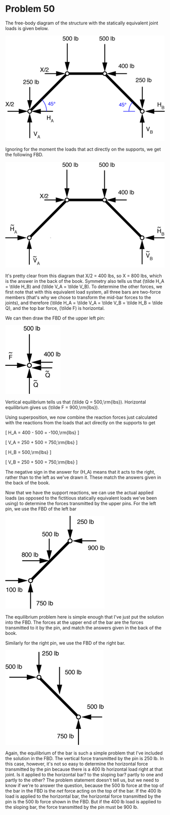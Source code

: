 # Problem 50 #

The free-body diagram of the structure with the statically equivalent joint loads is given below.

<img src="images/050a.png" />

Ignoring for the moment the loads that act directly on the supports, we get the following FBD.

<img src="images/050b.png" />

It's pretty clear from this diagram that X/2 = 400 lbs, so X = 800 lbs, which is the answer in the back of the book. Symmetry also tells us that \(\tilde H_A = \tilde H_B\) and \(\tilde V_A = \tilde V_B\). To determine the other forces, we first note that with this equivalent load system, all three bars are two-force members (that's why we chose to transform the mid-bar forces to the joints), and therefore \(\tilde H_A = \tilde V_A = \tilde V_B = \tilde H_B = \tilde Q\), and the top bar force, \(\tilde F\) is horizontal.

We can then draw the FBD of the upper left pin:

<img src="images/050c.png" />

Vertical equilibrium tells us that \(\tilde Q = 500\,\rm{lbs}\). Horizontal equilibrium gives us \(\tilde F = 900\,\rm{lbs}\).

Using superposition, we now combine the reaction forces just calculated with the reactions from the loads that act directly on the supports to get

\[ H_A = 400 - 500 = -100\,\rm{lbs} \]

\[ V_A = 250 + 500 = 750\,\rm{lbs} \]

\[ H_B = 500\,\rm{lbs} \]

\[ V_B  = 250 + 500 = 750\,\rm{lbs} \]

The negative sign in the answer for \(H_A\) means that it acts to the right, rather than to the left as we've drawn it. These match the answers given in the back of the book.

Now that we have the support reactions, we can use the actual applied loads (as opposed to the fictitious statically equivalent loads we've been using) to determine the forces transmitted by the upper pins. For the left pin, we use the FBD of the left bar

<img src="images/050d.png" />

The equilibrium problem here is simple enough that I've just put the solution into the FBD. The forces at the upper end of the bar are the forces transmitted to it by the pin, and match the answers given in the back of the book.

Similarly for the right pin, we use the FBD of the right bar.

<img src="images/050e.png" />

Again, the equilibrium of the bar is such a simple problem that I've included the solution in the FBD. The vertical force transmitted by the pin is 250 lb. In this case, however, it's not so easy to determine the horizontal force transmitted by the pin because there is a 400 lb horizontal load right at that joint. Is it applied to the horizontal bar? to the sloping bar? partly to one and partly to the other? The problem statement doesn't tell us, but we need to know if we're to answer the question, because the 500 lb force at the top of the bar in the FBD is the *net* force acting on the top of the bar. If the 400 lb load is applied to the horizontal bar, the horizontal force transmitted by the pin is the 500 lb force shown in the FBD. But if the 400 lb load is applied to the sloping bar, the force transmitted by the pin must be 900 lb.






